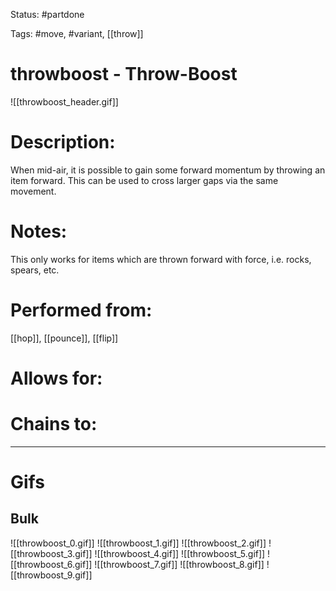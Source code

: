 Status: #partdone

Tags: #move, #variant, [[throw]]

# throwboost - Throw-Boost
![[throwboost_header.gif]]
# Description:
When mid-air, it is possible to gain some forward momentum by throwing an item forward. This can be used to cross larger gaps via the same movement.

# Notes:
This only works for items which are thrown forward with force, i.e. rocks, spears, etc.

# Performed from:
[[hop]], [[pounce]], [[flip]]

# Allows for:


# Chains to:


___
# Gifs
## Bulk
![[throwboost_0.gif]]
![[throwboost_1.gif]]
![[throwboost_2.gif]]
![[throwboost_3.gif]]
![[throwboost_4.gif]]
![[throwboost_5.gif]]
![[throwboost_6.gif]]
![[throwboost_7.gif]]
![[throwboost_8.gif]]
![[throwboost_9.gif]]
